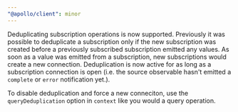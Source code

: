 ```yaml
---
"@apollo/client": minor
---
```


Deduplicating subscription operations is now supported. Previously it was possible to deduplicate a subscription only if the new subscription was created before a previously subscribed subscription emitted any values. As soon as a value was emitted from a subscription, new subscriptions would create a new connection. Deduplication is now active for as long as a subscription connection is open (i.e. the source observable hasn't emitted a `complete` or `error` notification yet.).

To disable deduplication and force a new conneciton, use the `queryDeduplication` option in `context` like you would a query operation.
